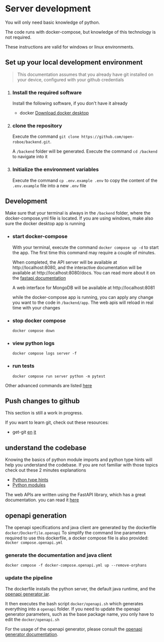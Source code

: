 # Server development

You will only need basic knowledge of python.

The code runs with docker-compose, but knowledge of this technology is not required.

These instructions are valid for windows or linux environments.

## Set up your local development environment

> This documentation assumes that you already have git installed on your device,
> configured with your github credentials

1) ### Install the required software

   Install the following software, if you don't have it already

   - docker [Download docker desktop](https://docs.docker.com/get-docker/)

2) ### clone the repository

   Execute the command `git clone https://github.com/open-roboe/backend.git`.

   A `/backend` folder will be generated. 
   Execute the command `cd /backend` to navigate into it
   

3) ### Initialize the environment variables

   Execute the command `cp .env.example .env` to copy the content of the `.env.example` file into a new `.env` file


## Development

Make sure that your terminal is always in the `/backend` folder, where the
docker-compose.yml file is located.
If you are using windows, make also sure the docker desktop app is running

- ### start docker-compose

  With your terminal, execute the command `docker compose up -d` to start the app.
  The first time this command may require a couple of minutes.

  When completed, the API server will be available at http://localhost:8080, and
  the interactive documentation will be available at http://localhost:8080/docs.
  You can read more about it on the [fastapi documentation](https://fastapi.tiangolo.com/features/#automatic-docs)

  A web interface for MongoDB will be available at http://localhost:8081

  while the docker-compose app is running, you can apply any change you want to
  the code in `/backend/app`. The web apis will reload in real time with your changes

- ### stop docker compose

  `docker compose down`

-  ### view python logs

   `docker compose logs server -f`

- ### run tests

  `docker compose run server python -m pytest`

Other advanced commands are listed [here](./advanced-docker.md)

## Push changes to github

This section is still a work in progress.

If you want to learn git, check out these resources:

- get-git [en](https://get-git.readthedocs.io/en/latest/) [it](https://get-git.readthedocs.io/it/latest/)

## understand the codebase

Knowing the basics of python module imports and python type hints will help you
understand the codebase. If you are not familiar with those topics
check out these 2 minutes explanations

- [Python type hints](https://fastapi.tiangolo.com/python-types/)
- [Python modules](./python-modules.md)

The web APIs are written using the FastAPI library, which has a great documentation.
you can read it [here](https://fastapi.tiangolo.com/)


## openapi generation

  The openapi specifications and java client are generated by the dockerfile `docker/Dockerfile.openapi`
  To simplify the command line parameters required to use this dockerfile, a docker compose file
  is also provided: `docker compose.openapi.yml`

  ### generate the documentation and java client

    docker compose -f docker-compose.openapi.yml up --remove-orphans

  ### update the pipeline

  The dockerfile installs the python server, the default java runtime,
  and the [openapi generator jar](https://openapi-generator.tech/docs/installation#jar).

  It then executes the bash script `docker/openapi.sh` which generates everything into a `openapi` folder.
  If you need to update the openapi generator parameters, such as the base package name, you only have
  to edit the `docker/openapi.sh`

  For the usage of the openapi generator, please consult the [openapi generator documentation](https://openapi-generator.tech/docs/generators/java).
